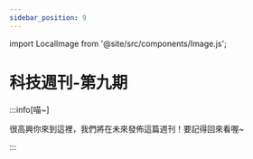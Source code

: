 ```yaml
---
sidebar_position: 9
---
```


import LocalImage from '@site/src/components/Image.js';

# 科技週刊-第九期

:::info[喵~]

很高興你來到這裡，我們將在未來發佈這篇週刊！要記得回來看喔~

:::